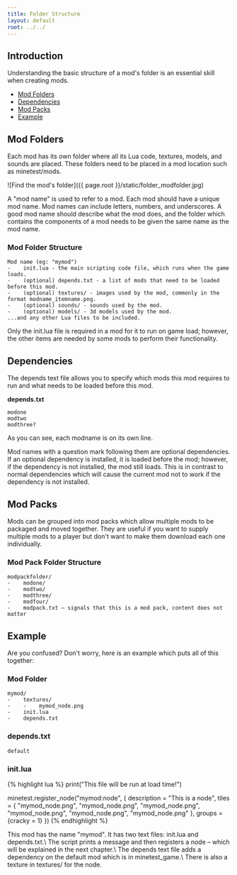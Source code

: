 ```yaml
---
title: Folder Structure
layout: default
root: ../../
---
```


## Introduction

Understanding the basic structure of a mod's folder
is an essential skill when creating mods.

* [Mod Folders](#mod-folders)
* [Dependencies](#dependencies)
* [Mod Packs](#mod-packs)
* [Example](#example)

## Mod Folders

Each mod has its own folder where all its Lua code, textures, models, and sounds
are placed. These folders need to be placed in a mod location such as
minetest/mods.

![Find the mod's folder]({{ page.root }}/static/folder_modfolder.jpg)

A "mod name" is used to refer to a mod. Each mod should have a unique mod name.
Mod names can include letters, numbers, and underscores. A good mod name should 
describe what the mod does, and the folder which contains the components of a mod
needs to be given the same name as the mod name.

### Mod Folder Structure
    Mod name (eg: "mymod")
    -    init.lua - the main scripting code file, which runs when the game loads.
    -    (optional) depends.txt - a list of mods that need to be loaded before this mod.
    -    (optional) textures/ - images used by the mod, commonly in the format modname_itemname.png.
    -    (optional) sounds/ - sounds used by the mod.
    -    (optional) models/ - 3d models used by the mod.
    ...and any other Lua files to be included.

Only the init.lua file is required in a mod for it to run on game load; however,
the other items are needed by some mods to perform their functionality.

## Dependencies

The depends text file allows you to specify which mods this mod requires to run and what
needs to be loaded before this mod.

**depends.txt**

    modone
    modtwo
    modthree?

As you can see, each modname is on its own line.

Mod names with a question mark following them are optional dependencies.
If an optional dependency is installed, it is loaded before the mod;
however, if the dependency is not installed, the mod still loads.
This is in contrast to normal dependencies which will cause the current
mod not to work if the dependency is not installed.

## Mod Packs

Mods can be grouped into mod packs which allow multiple mods to be packaged
and moved together. They are useful if you want to supply multiple mods to
a player but don't want to make them download each one individually.

### Mod Pack Folder Structure
    modpackfolder/
    -    modone/
    -    modtwo/
    -    modthree/
    -    modfour/
    -    modpack.txt – signals that this is a mod pack, content does not matter

## Example

Are you confused? Don't worry, here is an example which puts all of this together:

### Mod Folder
    mymod/
    -    textures/
    -    -    mymod_node.png
    -    init.lua
    -    depends.txt


### depends.txt
    default

### init.lua
{% highlight lua %}
print("This file will be run at load time!")

minetest.register_node("mymod:node", {
    description = "This is a node",
    tiles = {
        "mymod_node.png",
        "mymod_node.png",
        "mymod_node.png",
        "mymod_node.png",
        "mymod_node.png",
        "mymod_node.png"
    },
    groups = {cracky = 1}
})
{% endhighlight %}

This mod has the name "mymod". It has two text files: init.lua and depends.txt.\\
The script prints a message and then registers a node – which will be explained in the next chapter.\\
The depends text file adds a dependency on the default mod which is in minetest_game.\\
There is also a texture in textures/ for the node.
